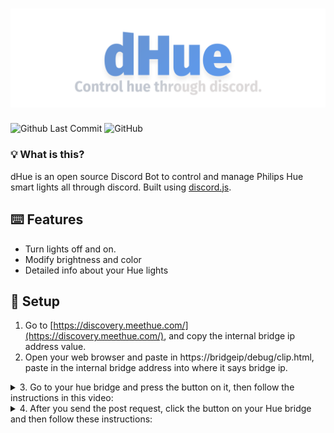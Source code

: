 # ![Huucord](images/dhue_banner.png)
![Github Last Commit](https://img.shields.io/github/last-commit/flyxn/huucord?color=%233F84E5&logo=github)
![GitHub](https://img.shields.io/github/license/flyxn/dhue?color=%233F84E5)

### 💡 What is this?
dHue is an open source Discord Bot to control and manage Philips Hue smart lights all through discord. Built using [discord.js](https://github.com/discordjs/discord.js).

## ⌨️ Features
- Turn lights off and on.
- Modify brightness and color
- Detailed info about your Hue lights

## 🚗 Setup
1. Go to [https://discovery.meethue.com/](https://discovery.meethue.com/), and copy the internal bridge ip address value.
2. Open your web browser and paste in https://bridgeip/debug/clip.html, paste in the internal bridge address into where it says bridge ip.
<details>
  <summary>3. Go to your hue bridge and press the button on it, then follow the instructions in this video:</summary>
# ![notpressed](images/notpressedgif.gif)
  </details>
  
  <details>
<summary> 4. After you send the post request, click the button on your Hue bridge and then follow these instructions:</summary>
[pressed](images/pressedgif.gif)
</details>


